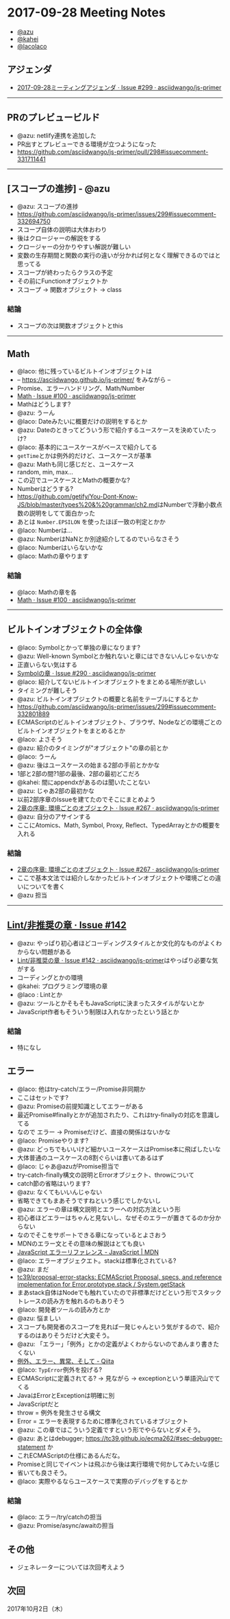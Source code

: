 # 2017-09-28 Meeting Notes

- [@azu](https://github.com/azu)
- [@kahei](https://github.com/kahei)
- [@lacolaco](https://github.com/lacolaco)

## アジェンダ

- [2017-09-28ミーティングアジェンダ · Issue #299 · asciidwango/js-primer](https://github.com/asciidwango/js-primer/issues/299 "2017-09-28ミーティングアジェンダ · Issue #299 · asciidwango/js-primer")

-----

## PRのプレビュービルド

- @azu: netlify連携を追加した
- PR出すとプレビューできる環境が立つようになった
- <https://github.com/asciidwango/js-primer/pull/298#issuecomment-331711441>

-----

## [スコープの進捗] - @azu

- @azu: スコープの進捗
- <https://github.com/asciidwango/js-primer/issues/299#issuecomment-332694750>
- スコープ自体の説明は大体おわり
- 後はクロージャーの解説をする
- クロージャーの分かりやすい解説が難しい
- 変数の生存期間と関数の実行の違いが分かれば何となく理解できるのではと思ってる
- スコープが終わったらクラスの予定
- その前にFunctionオブジェクトか
- スコープ -> 関数オブジェクト -> class

### 結論

- スコープの次は関数オブジェクトとthis

----

## Math

- @laco: 他に残っているビルトインオブジェクトは
- – <https://asciidwango.github.io/js-primer/> をみながら –
- Promise、エラーハンドリング、Math/Number
- [Math · Issue #100 · asciidwango/js-primer](https://github.com/asciidwango/js-primer/issues/100 "Math · Issue #100 · asciidwango/js-primer")
- Mathはどうします?
- @azu: うーん
- @laco: Dateみたいに概要だけの説明をするとか
- @azu: Dateのときってどういう形で紹介するユースケースを決めていたっけ?
- @laco: 基本的にユースケースがベースで紹介してる
- `getTime`とかは例外的だけど、ユースケースが基準
- @azu: Mathも同じ感じだと、ユースケース
- random, min, max…
- この辺でユースケースとMathの概要かな?
- Numberはどうする?
- <https://github.com/getify/You-Dont-Know-JS/blob/master/types%20&%20grammar/ch2.md>はNumberで浮動小数点数の説明をしてて面白かった
- あとは `Number.EPSILON` を使ったほぼ一致の判定とかか
- @laco: Numberは…
- @azu: NumberはNaNとか別途紹介してるのでいらなさそう
- @laco: Numberはいらないかな
- @laco: Mathの章やります

### 結論

- @laco: Mathの章を各
- [Math · Issue #100 · asciidwango/js-primer](https://github.com/asciidwango/js-primer/issues/100 "Math · Issue #100 · asciidwango/js-primer")


-----

## ビルトインオブジェクトの全体像

- @laco: Symbolとかって単独の章になります?
- @azu: Well-known Symbolとか触れないと章にはできないんじゃないかな
- 正直いらない気はする
- [Symbolの章 · Issue #290 · asciidwango/js-primer](https://github.com/asciidwango/js-primer/issues/290 "Symbolの章 · Issue #290 · asciidwango/js-primer")
- @laco: 紹介してないビルトインオブジェクトをまとめる場所が欲しい
- タイミングが難しそう
- @azu: ビルトインオブジェクトの概要と名前をテーブルにするとか
- <https://github.com/asciidwango/js-primer/issues/299#issuecomment-332801889>
- ECMAScriptのビルトインオブジェクト、ブラウザ、Nodeなどの環境ごとのビルトインオブジェクトをまとめるとか
- @laco: よさそう
- @azu: 紹介のタイミングが"オブジェクト"の章の前とか
- @laco: うーん
- @azu: 後はユースケースの始まる2部の手前とかかな
- 1部と2部の間?1部の最後、2部の最初どこだろ
- @kahei: 間にappendxがあるのは聞いたことない
- @azu: じゃあ2部の最初かな
- 以前2部序章のIssueを建てたのでそこにまとめよう
- [2章の序章: 環境ごとのオブジェクト · Issue #267 · asciidwango/js-primer](https://github.com/asciidwango/js-primer/issues/267 "2章の序章: 環境ごとのオブジェクト · Issue #267 · asciidwango/js-primer")
- @azu: 自分のアサインする
- ここにAtomics、Math, Symbol, Proxy, Reflect、TypedArrayとかの概要を入れる


### 結論

- [2章の序章: 環境ごとのオブジェクト · Issue #267 · asciidwango/js-primer](https://github.com/asciidwango/js-primer/issues/267 "2章の序章: 環境ごとのオブジェクト · Issue #267 · asciidwango/js-primer")
- ここで基本文法では紹介しなかったビルトインオブジェクトや環境ごとの違いについてを書く
- @azu 担当

-----

## [Lint/非推奨の章 · Issue #142](https://github.com/asciidwango/js-primer/issues/142 "Lint/非推奨の章 · Issue #142 · asciidwango/js-primer")

- @azu: やっぱり初心者ほどコーディングスタイルとか文化的なものがよくわからない問題がある
- [Lint/非推奨の章 · Issue #142 · asciidwango/js-primer](https://github.com/asciidwango/js-primer/issues/142 "Lint/非推奨の章 · Issue #142 · asciidwango/js-primer")はやっぱり必要な気がする
- コーディングとかの環境
- @kahei: プログラミング環境の章
- @laco : Lintとか
- @azu: ツールとかそもそもJavaScriptに決まったスタイルがないとか
- JavaScript作者もそういう制限は入れなかったという話とか

### 結論

- 特になし

## エラー 

- @laco: 他はtry-catch/エラー/Promise非同期か
- ここはセットです?
- @azu: Promiseの前提知識としてエラーがある
- 最近Promise#finallyとかが追加されたり、これはtry-finallyの対応を意識してる
- なので エラー -> Promiseだけど、直接の関係はないかな
- @laco: Promiseやります?
- @azu: どっちでもいいけど細かいユースケースはPromise本に飛ばしたいな
- 大体普通のユースケースの8割ぐらいは書いてあるはず
- @laco: じゃあ@azuがPromise担当で
- try-catch-finally構文の説明とErrorオブジェクト、throwについて
- catch節の省略はいります?
- @azu: なくてもいいんじゃない
- 省略できてもまあそうですねという感じでしかないし
- @azu: エラーの章は構文説明とエラーへの対応方法という形
- 初心者ほどエラーはちゃんと見ないし、なぜそのエラーが置きてるのか分からない
- なのでそこをサポートできる章になっているとよさおう
- MDNのエラー文とその意味の解説はとても良い
- [JavaScript エラーリファレンス - JavaScript | MDN](https://developer.mozilla.org/ja/docs/Web/JavaScript/Reference/Errors "JavaScript エラーリファレンス - JavaScript | MDN")
- @laco: エラーオブジェクエト。stackは標準化されている?
- @azu: まだ
- [tc39/proposal-error-stacks: ECMAScript Proposal, specs, and reference implementation for Error.prototype.stack / System.getStack](https://github.com/tc39/proposal-error-stacks "tc39/proposal-error-stacks: ECMAScript Proposal, specs, and reference implementation for Error.prototype.stack / System.getStack")
- まあstack自体はNodeでも触れていたので非標準だけどという形でスタックトレースの読み方を触れるのもありそう
- @laco: 開発者ツールの読み方とか
- @azu: 悩ましい
- スコープも開発者のスコープを見れば一発じゃんという気がするので、紹介するのはありそうだけど大変そう。
- @azu: 「エラー」「例外」とかの定義がよくわからないのであんまり書きたくない
- [例外、エラー、異常、そして - Qiita](https://qiita.com/yugui/items/28085697041966726964 "例外、エラー、異常、そして - Qiita")
- @laco: `TypError`例外を投げる?
- ECMAScriptに定義されてる? -> 見ながら -> exceptionという単語沢山でてくる
- JavaはErrorとExceptionは明確に別
- JavaScriptだと
- throw = 例外を発生させる構文
- Error = エラーを表現するために標準化されているオブジェクト
- @azu: この章ではこういう定義ですという形でやらないとダメそう。
- @azu: あとはdebugger; https://tc39.github.io/ecma262/#sec-debugger-statement か
- これECMAScriptの仕様にあるんだな。
- Promiseと同じでイベントは飛ぶから後は実行環境で何かしてみたいな感じ
- 省いても良さそう。
- @laco: 実際やるならユースケースで実際のデバッグをするとか

### 結論

- @laco: エラー/try/catchの担当
- @azu: Promise/async/awaitの担当

## その他

- ジェネレーターについては次回考えよう

## 次回

2017年10月2日（木）

